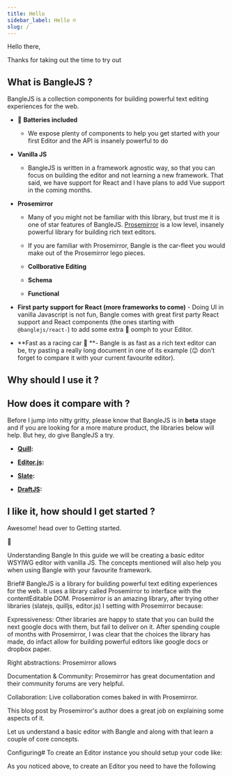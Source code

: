 ```yaml
---
title: Hello
sidebar_label: Hello ☺️
slug: /
---
```


Hello there,

Thanks for taking out the time to try out

## What is BangleJS ?

BangleJS is a collection components for building powerful text editing experiences for the web.

- :battery: **Batteries included**

  - We expose plenty of components to help you get started with your first Editor and the API is insanely powerful to do

- **Vanilla JS**

  - BangleJS is written in a framework agnostic way, so that you can focus on building the editor and not learning a new framework. That said, we have support for React and I have plans to add Vue support in the coming months.

- **Prosemirror**

  - Many of you might not be familiar with this library, but trust me it is one of star features of BangleJS. [Prosemirror](https://prosemirror.net/) is a low level, insanely powerful library for building rich text editors.

  - If you are familiar with Prosemirror, Bangle is the car-fleet you would make out of the Prosemirror lego pieces.

  - **Collborative Editing**

  - **Schema**

  - **Functional**

- **First party support for React (more frameworks to come)** - Doing UI in vanilla Javascript is not fun, Bangle comes with great first party React support and React components (the ones starting with `@banglejs/react-`) to add some extra :nail_care: oomph to your Editor.

- **Fast as a racing car :car: **- Bangle is as fast as a rich text editor can be, try pasting a really long document in one of its example (:wink: don't forget to compare it with your current favourite editor).

## Why should I use it ?

## How does it compare with ?

Before I jump into nitty gritty, please know that BangleJS is in **beta** stage and if you are looking for a more mature product, the libraries below will help. But hey, do give BangleJS a try.

- **[Quill](https://quilljs.com/):**

- **[Editor.js](https://editorjs.io/):**

- **[Slate](https://github.com/ianstormtaylor/slate):**

- **[DraftJS](https://draftjs.org/):**

## I like it, how should I get started ?

Awesome! head over to Getting started.

:gift_heart:

Understanding Bangle
In this guide we will be creating a basic editor WSYIWG editor with vanilla JS. The concepts mentioned will also help you when using Bangle with your favourite framework.

Brief#
BangleJS is a library for building powerful text editing experiences for the web. It uses a library called Prosemirror to interface with the contentEditable DOM. Prosemirror is an amazing library, after trying other libraries (slatejs, quilljs, editor.js) I setting with Prosemirror because:

Expressiveness: Other libraries are happy to state that you can build the next google docs with them, but fail to deliver on it. After spending couple of months with Prosemirror, I was clear that the choices the library has made, do infact allow for building powerful editors like google docs or dropbox paper.

Right abstractions: Prosemirror allows

Documentation & Community: Prosemirror has great documentation and their community forums are very helpful.

Collaboration: Live collaboration comes baked in with Prosemirror.

This blog post by Prosemirror's author does a great job on explaining some aspects of it.

Let us understand a basic editor with Bangle and along with that learn a couple of core concepts.

Configuring#
To create an Editor instance you should setup your code like:

As you noticed above, to create an Editor you need to have the following
